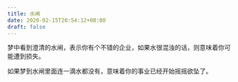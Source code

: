```yaml
---
title: 水闸
date: 2020-02-15T20:54:12+08:00
draft: false
---
```


梦中看到澄清的水闸，表示你有个不错的企业，如果水很混浊的话，则意味着你可能遭到损失。

如果梦到水闸里面连一滴水都没有，意味着你的事业已经开始摇摇欲坠了。

